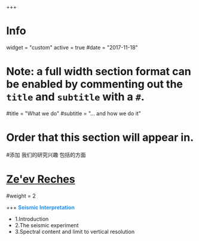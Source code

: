 +++
# Info
widget = "custom"
active = true
#date = "2017-11-18"

# Note: a full width section format can be enabled by commenting out the `title` and `subtitle` with a `#`.
#title = "What we do"
#subtitle = "... and how we do it"

# Order that this section will appear in.
#添加 我们的研究兴趣 包括的方面
# [Ze'ev Reches](http://earthquakes.ou.edu/reches/)
#weight = 2

+++
<font color=DodgerBlue >**Seismic Interpretation**</font>  <br/>
* 1.Introduction  <br/>
* 2.The seismic experiment  <br/>
* 3.Spectral content and limit to vertical resolution  <br/>